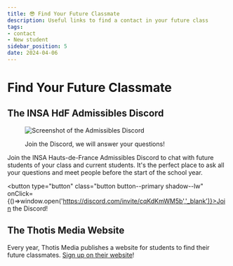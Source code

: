 ```yaml
---
title: 😎 Find Your Future Classmate
description: Useful links to find a contact in your future class
tags:
- contact
- New student
sidebar_position: 5
date: 2024-04-06
---
```


# Find Your Future Classmate

## The INSA HdF Admissibles Discord
<figure>

![Screenshot of the Admissibles Discord](/img/insa/discord-admissibles.png)
<figcaption>Join the Discord, we will answer your questions! </figcaption>
</figure>
Join the INSA Hauts-de-France Admissibles Discord to chat with future students of your class and current students. It's the perfect place to ask all your questions and meet people before the start of the school year.

<button type="button" class="button button--primary shadow--lw" onClick={()=>window.open('https://discord.com/invite/cqKdKmWM5b','_blank')}>Join the Discord!</button>


## The Thotis Media Website
Every year, Thotis Media publishes a website for students to find their future classmates. [Sign up on their website](https://thotismedia.com/trouve-ton-futur-camarade-thotis/)!
